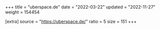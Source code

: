 +++
title = "uberspace.de"
date = "2022-03-22"
updated = "2022-11-27"
weight = 154454

[extra]
source = "https://uberspace.de/"
ratio = 5
size = 151
+++
